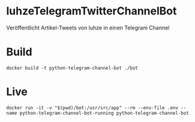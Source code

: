 # luhzeTelegramTwitterChannelBot
Veröffentlicht Artikel-Tweets von luhze in einen Telegram Channel

# Build
```
docker build -t python-telegram-channel-bot ./bot
```

# Live
```
docker run -it -v "$(pwd)/bot:/usr/src/app" --rm --env-file .env --name python-telegram-channel-bot-running python-telegram-channel-bot
```